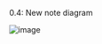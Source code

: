 0.4: New note diagram

![image](https://github.com/user-attachments/assets/e266f124-aba4-4fa9-8d70-732c55018cab)
